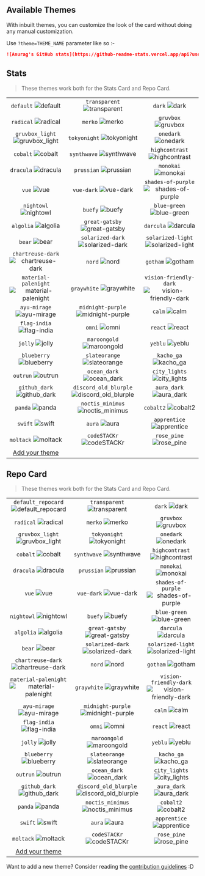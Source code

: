 ## Available Themes

<!-- DO NOT EDIT THIS FILE DIRECTLY -->

With inbuilt themes, you can customize the look of the card without doing any manual customization.

Use `?theme=THEME_NAME` parameter like so :-

```md
![Anurag's GitHub stats](https://github-readme-stats.vercel.app/api?username=claudiovolnei&theme=dark&show_icons=true)
```

## Stats

> These themes work both for the Stats Card and Repo Card.

| | | |
| :--: | :--: | :--: |
| `default` ![default][default] | `transparent` ![transparent][transparent] | `dark` ![dark][dark] |
| `radical` ![radical][radical] | `merko` ![merko][merko] | `gruvbox` ![gruvbox][gruvbox] |
| `gruvbox_light` ![gruvbox_light][gruvbox_light] | `tokyonight` ![tokyonight][tokyonight] | `onedark` ![onedark][onedark] |
| `cobalt` ![cobalt][cobalt] | `synthwave` ![synthwave][synthwave] | `highcontrast` ![highcontrast][highcontrast] |
| `dracula` ![dracula][dracula] | `prussian` ![prussian][prussian] | `monokai` ![monokai][monokai] |
| `vue` ![vue][vue] | `vue-dark` ![vue-dark][vue-dark] | `shades-of-purple` ![shades-of-purple][shades-of-purple] |
| `nightowl` ![nightowl][nightowl] | `buefy` ![buefy][buefy] | `blue-green` ![blue-green][blue-green] |
| `algolia` ![algolia][algolia] | `great-gatsby` ![great-gatsby][great-gatsby] | `darcula` ![darcula][darcula] |
| `bear` ![bear][bear] | `solarized-dark` ![solarized-dark][solarized-dark] | `solarized-light` ![solarized-light][solarized-light] |
| `chartreuse-dark` ![chartreuse-dark][chartreuse-dark] | `nord` ![nord][nord] | `gotham` ![gotham][gotham] |
| `material-palenight` ![material-palenight][material-palenight] | `graywhite` ![graywhite][graywhite] | `vision-friendly-dark` ![vision-friendly-dark][vision-friendly-dark] |
| `ayu-mirage` ![ayu-mirage][ayu-mirage] | `midnight-purple` ![midnight-purple][midnight-purple] | `calm` ![calm][calm] |
| `flag-india` ![flag-india][flag-india] | `omni` ![omni][omni] | `react` ![react][react] |
| `jolly` ![jolly][jolly] | `maroongold` ![maroongold][maroongold] | `yeblu` ![yeblu][yeblu] |
| `blueberry` ![blueberry][blueberry] | `slateorange` ![slateorange][slateorange] | `kacho_ga` ![kacho_ga][kacho_ga] |
| `outrun` ![outrun][outrun] | `ocean_dark` ![ocean_dark][ocean_dark] | `city_lights` ![city_lights][city_lights] |
| `github_dark` ![github_dark][github_dark] | `discord_old_blurple` ![discord_old_blurple][discord_old_blurple] | `aura_dark` ![aura_dark][aura_dark] |
| `panda` ![panda][panda] | `noctis_minimus` ![noctis_minimus][noctis_minimus] | `cobalt2` ![cobalt2][cobalt2] |
| `swift` ![swift][swift] | `aura` ![aura][aura] | `apprentice` ![apprentice][apprentice] |
| `moltack` ![moltack][moltack] | `codeSTACKr` ![codeSTACKr][codeSTACKr] | `rose_pine` ![rose_pine][rose_pine] |
| [Add your theme][add-theme] | | |

## Repo Card

> These themes work both for the Stats Card and Repo Card.

| | | |
| :--: | :--: | :--: |
| `default_repocard` ![default_repocard][default_repocard_repo] | `transparent` ![transparent][transparent_repo] | `dark` ![dark][dark_repo] |
| `radical` ![radical][radical_repo] | `merko` ![merko][merko_repo] | `gruvbox` ![gruvbox][gruvbox_repo] |
| `gruvbox_light` ![gruvbox_light][gruvbox_light_repo] | `tokyonight` ![tokyonight][tokyonight_repo] | `onedark` ![onedark][onedark_repo] |
| `cobalt` ![cobalt][cobalt_repo] | `synthwave` ![synthwave][synthwave_repo] | `highcontrast` ![highcontrast][highcontrast_repo] |
| `dracula` ![dracula][dracula_repo] | `prussian` ![prussian][prussian_repo] | `monokai` ![monokai][monokai_repo] |
| `vue` ![vue][vue_repo] | `vue-dark` ![vue-dark][vue-dark_repo] | `shades-of-purple` ![shades-of-purple][shades-of-purple_repo] |
| `nightowl` ![nightowl][nightowl_repo] | `buefy` ![buefy][buefy_repo] | `blue-green` ![blue-green][blue-green_repo] |
| `algolia` ![algolia][algolia_repo] | `great-gatsby` ![great-gatsby][great-gatsby_repo] | `darcula` ![darcula][darcula_repo] |
| `bear` ![bear][bear_repo] | `solarized-dark` ![solarized-dark][solarized-dark_repo] | `solarized-light` ![solarized-light][solarized-light_repo] |
| `chartreuse-dark` ![chartreuse-dark][chartreuse-dark_repo] | `nord` ![nord][nord_repo] | `gotham` ![gotham][gotham_repo] |
| `material-palenight` ![material-palenight][material-palenight_repo] | `graywhite` ![graywhite][graywhite_repo] | `vision-friendly-dark` ![vision-friendly-dark][vision-friendly-dark_repo] |
| `ayu-mirage` ![ayu-mirage][ayu-mirage_repo] | `midnight-purple` ![midnight-purple][midnight-purple_repo] | `calm` ![calm][calm_repo] |
| `flag-india` ![flag-india][flag-india_repo] | `omni` ![omni][omni_repo] | `react` ![react][react_repo] |
| `jolly` ![jolly][jolly_repo] | `maroongold` ![maroongold][maroongold_repo] | `yeblu` ![yeblu][yeblu_repo] |
| `blueberry` ![blueberry][blueberry_repo] | `slateorange` ![slateorange][slateorange_repo] | `kacho_ga` ![kacho_ga][kacho_ga_repo] |
| `outrun` ![outrun][outrun_repo] | `ocean_dark` ![ocean_dark][ocean_dark_repo] | `city_lights` ![city_lights][city_lights_repo] |
| `github_dark` ![github_dark][github_dark_repo] | `discord_old_blurple` ![discord_old_blurple][discord_old_blurple_repo] | `aura_dark` ![aura_dark][aura_dark_repo] |
| `panda` ![panda][panda_repo] | `noctis_minimus` ![noctis_minimus][noctis_minimus_repo] | `cobalt2` ![cobalt2][cobalt2_repo] |
| `swift` ![swift][swift_repo] | `aura` ![aura][aura_repo] | `apprentice` ![apprentice][apprentice_repo] |
| `moltack` ![moltack][moltack_repo] | `codeSTACKr` ![codeSTACKr][codeSTACKr_repo] | `rose_pine` ![rose_pine][rose_pine_repo] |
| [Add your theme][add-theme] | | |


[default]: https://github-readme-stats.vercel.app/api?username=claudiovolnei&show_icons=true&hide=contribs,prs&cache_seconds=86400&theme=default
[default_repocard]: https://github-readme-stats.vercel.app/api?username=claudiovolnei&show_icons=true&hide=contribs,prs&cache_seconds=86400&theme=default_repocard
[transparent]: https://github-readme-stats.vercel.app/api?username=claudiovolnei&show_icons=true&hide=contribs,prs&cache_seconds=86400&theme=transparent
[dark]: https://github-readme-stats.vercel.app/api?username=claudiovolnei&show_icons=true&hide=contribs,prs&cache_seconds=86400&theme=dark
[radical]: https://github-readme-stats.vercel.app/api?username=claudiovolnei&show_icons=true&hide=contribs,prs&cache_seconds=86400&theme=radical
[merko]: https://github-readme-stats.vercel.app/api?username=claudiovolnei&show_icons=true&hide=contribs,prs&cache_seconds=86400&theme=merko
[gruvbox]: https://github-readme-stats.vercel.app/api?username=claudiovolnei&show_icons=true&hide=contribs,prs&cache_seconds=86400&theme=gruvbox
[gruvbox_light]: https://github-readme-stats.vercel.app/api?username=claudiovolnei&show_icons=true&hide=contribs,prs&cache_seconds=86400&theme=gruvbox_light
[tokyonight]: https://github-readme-stats.vercel.app/api?username=claudiovolnei&show_icons=true&hide=contribs,prs&cache_seconds=86400&theme=tokyonight
[onedark]: https://github-readme-stats.vercel.app/api?username=claudiovolnei&show_icons=true&hide=contribs,prs&cache_seconds=86400&theme=onedark
[cobalt]: https://github-readme-stats.vercel.app/api?username=claudiovolnei&show_icons=true&hide=contribs,prs&cache_seconds=86400&theme=cobalt
[synthwave]: https://github-readme-stats.vercel.app/api?username=claudiovolnei&show_icons=true&hide=contribs,prs&cache_seconds=86400&theme=synthwave
[highcontrast]: https://github-readme-stats.vercel.app/api?username=claudiovolnei&show_icons=true&hide=contribs,prs&cache_seconds=86400&theme=highcontrast
[dracula]: https://github-readme-stats.vercel.app/api?username=claudiovolnei&show_icons=true&hide=contribs,prs&cache_seconds=86400&theme=dracula
[prussian]: https://github-readme-stats.vercel.app/api?username=claudiovolnei&show_icons=true&hide=contribs,prs&cache_seconds=86400&theme=prussian
[monokai]: https://github-readme-stats.vercel.app/api?username=claudiovolnei&show_icons=true&hide=contribs,prs&cache_seconds=86400&theme=monokai
[vue]: https://github-readme-stats.vercel.app/api?username=claudiovolnei&show_icons=true&hide=contribs,prs&cache_seconds=86400&theme=vue
[vue-dark]: https://github-readme-stats.vercel.app/api?username=claudiovolnei&show_icons=true&hide=contribs,prs&cache_seconds=86400&theme=vue-dark
[shades-of-purple]: https://github-readme-stats.vercel.app/api?username=claudiovolnei&show_icons=true&hide=contribs,prs&cache_seconds=86400&theme=shades-of-purple
[nightowl]: https://github-readme-stats.vercel.app/api?username=claudiovolnei&show_icons=true&hide=contribs,prs&cache_seconds=86400&theme=nightowl
[buefy]: https://github-readme-stats.vercel.app/api?username=claudiovolnei&show_icons=true&hide=contribs,prs&cache_seconds=86400&theme=buefy
[blue-green]: https://github-readme-stats.vercel.app/api?username=claudiovolnei&show_icons=true&hide=contribs,prs&cache_seconds=86400&theme=blue-green
[algolia]: https://github-readme-stats.vercel.app/api?username=claudiovolnei&show_icons=true&hide=contribs,prs&cache_seconds=86400&theme=algolia
[great-gatsby]: https://github-readme-stats.vercel.app/api?username=claudiovolnei&show_icons=true&hide=contribs,prs&cache_seconds=86400&theme=great-gatsby
[darcula]: https://github-readme-stats.vercel.app/api?username=claudiovolnei&show_icons=true&hide=contribs,prs&cache_seconds=86400&theme=darcula
[bear]: https://github-readme-stats.vercel.app/api?username=claudiovolnei&show_icons=true&hide=contribs,prs&cache_seconds=86400&theme=bear
[solarized-dark]: https://github-readme-stats.vercel.app/api?username=claudiovolnei&show_icons=true&hide=contribs,prs&cache_seconds=86400&theme=solarized-dark
[solarized-light]: https://github-readme-stats.vercel.app/api?username=claudiovolnei&show_icons=true&hide=contribs,prs&cache_seconds=86400&theme=solarized-light
[chartreuse-dark]: https://github-readme-stats.vercel.app/api?username=claudiovolnei&show_icons=true&hide=contribs,prs&cache_seconds=86400&theme=chartreuse-dark
[nord]: https://github-readme-stats.vercel.app/api?username=claudiovolnei&show_icons=true&hide=contribs,prs&cache_seconds=86400&theme=nord
[gotham]: https://github-readme-stats.vercel.app/api?username=claudiovolnei&show_icons=true&hide=contribs,prs&cache_seconds=86400&theme=gotham
[material-palenight]: https://github-readme-stats.vercel.app/api?username=claudiovolnei&show_icons=true&hide=contribs,prs&cache_seconds=86400&theme=material-palenight
[graywhite]: https://github-readme-stats.vercel.app/api?username=claudiovolnei&show_icons=true&hide=contribs,prs&cache_seconds=86400&theme=graywhite
[vision-friendly-dark]: https://github-readme-stats.vercel.app/api?username=claudiovolnei&show_icons=true&hide=contribs,prs&cache_seconds=86400&theme=vision-friendly-dark
[ayu-mirage]: https://github-readme-stats.vercel.app/api?username=claudiovolnei&show_icons=true&hide=contribs,prs&cache_seconds=86400&theme=ayu-mirage
[midnight-purple]: https://github-readme-stats.vercel.app/api?username=claudiovolnei&show_icons=true&hide=contribs,prs&cache_seconds=86400&theme=midnight-purple
[calm]: https://github-readme-stats.vercel.app/api?username=claudiovolnei&show_icons=true&hide=contribs,prs&cache_seconds=86400&theme=calm
[flag-india]: https://github-readme-stats.vercel.app/api?username=claudiovolnei&show_icons=true&hide=contribs,prs&cache_seconds=86400&theme=flag-india
[omni]: https://github-readme-stats.vercel.app/api?username=claudiovolnei&show_icons=true&hide=contribs,prs&cache_seconds=86400&theme=omni
[react]: https://github-readme-stats.vercel.app/api?username=claudiovolnei&show_icons=true&hide=contribs,prs&cache_seconds=86400&theme=react
[jolly]: https://github-readme-stats.vercel.app/api?username=claudiovolnei&show_icons=true&hide=contribs,prs&cache_seconds=86400&theme=jolly
[maroongold]: https://github-readme-stats.vercel.app/api?username=claudiovolnei&show_icons=true&hide=contribs,prs&cache_seconds=86400&theme=maroongold
[yeblu]: https://github-readme-stats.vercel.app/api?username=claudiovolnei&show_icons=true&hide=contribs,prs&cache_seconds=86400&theme=yeblu
[blueberry]: https://github-readme-stats.vercel.app/api?username=claudiovolnei&show_icons=true&hide=contribs,prs&cache_seconds=86400&theme=blueberry
[slateorange]: https://github-readme-stats.vercel.app/api?username=claudiovolnei&show_icons=true&hide=contribs,prs&cache_seconds=86400&theme=slateorange
[kacho_ga]: https://github-readme-stats.vercel.app/api?username=claudiovolnei&show_icons=true&hide=contribs,prs&cache_seconds=86400&theme=kacho_ga
[outrun]: https://github-readme-stats.vercel.app/api?username=claudiovolnei&show_icons=true&hide=contribs,prs&cache_seconds=86400&theme=outrun
[ocean_dark]: https://github-readme-stats.vercel.app/api?username=claudiovolnei&show_icons=true&hide=contribs,prs&cache_seconds=86400&theme=ocean_dark
[city_lights]: https://github-readme-stats.vercel.app/api?username=claudiovolnei&show_icons=true&hide=contribs,prs&cache_seconds=86400&theme=city_lights
[github_dark]: https://github-readme-stats.vercel.app/api?username=claudiovolnei&show_icons=true&hide=contribs,prs&cache_seconds=86400&theme=github_dark
[discord_old_blurple]: https://github-readme-stats.vercel.app/api?username=claudiovolnei&show_icons=true&hide=contribs,prs&cache_seconds=86400&theme=discord_old_blurple
[aura_dark]: https://github-readme-stats.vercel.app/api?username=claudiovolnei&show_icons=true&hide=contribs,prs&cache_seconds=86400&theme=aura_dark
[panda]: https://github-readme-stats.vercel.app/api?username=claudiovolnei&show_icons=true&hide=contribs,prs&cache_seconds=86400&theme=panda
[noctis_minimus]: https://github-readme-stats.vercel.app/api?username=claudiovolnei&show_icons=true&hide=contribs,prs&cache_seconds=86400&theme=noctis_minimus
[cobalt2]: https://github-readme-stats.vercel.app/api?username=claudiovolnei&show_icons=true&hide=contribs,prs&cache_seconds=86400&theme=cobalt2
[swift]: https://github-readme-stats.vercel.app/api?username=claudiovolnei&show_icons=true&hide=contribs,prs&cache_seconds=86400&theme=swift
[aura]: https://github-readme-stats.vercel.app/api?username=claudiovolnei&show_icons=true&hide=contribs,prs&cache_seconds=86400&theme=aura
[apprentice]: https://github-readme-stats.vercel.app/api?username=claudiovolnei&show_icons=true&hide=contribs,prs&cache_seconds=86400&theme=apprentice
[moltack]: https://github-readme-stats.vercel.app/api?username=claudiovolnei&show_icons=true&hide=contribs,prs&cache_seconds=86400&theme=moltack
[codeSTACKr]: https://github-readme-stats.vercel.app/api?username=claudiovolnei&show_icons=true&hide=contribs,prs&cache_seconds=86400&theme=codeSTACKr
[rose_pine]: https://github-readme-stats.vercel.app/api?username=claudiovolnei&show_icons=true&hide=contribs,prs&cache_seconds=86400&theme=rose_pine


[default_repo]: https://github-readme-stats.vercel.app/api/pin/?username=claudiovolnei&repo=github-readme-stats&cache_seconds=86400&theme=default
[default_repocard_repo]: https://github-readme-stats.vercel.app/api/pin/?username=claudiovolnei&repo=github-readme-stats&cache_seconds=86400&theme=default_repocard
[transparent_repo]: https://github-readme-stats.vercel.app/api/pin/?username=claudiovolnei&repo=github-readme-stats&cache_seconds=86400&theme=transparent
[dark_repo]: https://github-readme-stats.vercel.app/api/pin/?username=claudiovolnei&repo=github-readme-stats&cache_seconds=86400&theme=dark
[radical_repo]: https://github-readme-stats.vercel.app/api/pin/?username=claudiovolnei&repo=github-readme-stats&cache_seconds=86400&theme=radical
[merko_repo]: https://github-readme-stats.vercel.app/api/pin/?username=claudiovolnei&repo=github-readme-stats&cache_seconds=86400&theme=merko
[gruvbox_repo]: https://github-readme-stats.vercel.app/api/pin/?username=claudiovolnei&repo=github-readme-stats&cache_seconds=86400&theme=gruvbox
[gruvbox_light_repo]: https://github-readme-stats.vercel.app/api/pin/?username=claudiovolnei&repo=github-readme-stats&cache_seconds=86400&theme=gruvbox_light
[tokyonight_repo]: https://github-readme-stats.vercel.app/api/pin/?username=claudiovolnei&repo=github-readme-stats&cache_seconds=86400&theme=tokyonight
[onedark_repo]: https://github-readme-stats.vercel.app/api/pin/?username=claudiovolnei&repo=github-readme-stats&cache_seconds=86400&theme=onedark
[cobalt_repo]: https://github-readme-stats.vercel.app/api/pin/?username=claudiovolnei&repo=github-readme-stats&cache_seconds=86400&theme=cobalt
[synthwave_repo]: https://github-readme-stats.vercel.app/api/pin/?username=claudiovolnei&repo=github-readme-stats&cache_seconds=86400&theme=synthwave
[highcontrast_repo]: https://github-readme-stats.vercel.app/api/pin/?username=claudiovolnei&repo=github-readme-stats&cache_seconds=86400&theme=highcontrast
[dracula_repo]: https://github-readme-stats.vercel.app/api/pin/?username=claudiovolnei&repo=github-readme-stats&cache_seconds=86400&theme=dracula
[prussian_repo]: https://github-readme-stats.vercel.app/api/pin/?username=claudiovolnei&repo=github-readme-stats&cache_seconds=86400&theme=prussian
[monokai_repo]: https://github-readme-stats.vercel.app/api/pin/?username=claudiovolnei&repo=github-readme-stats&cache_seconds=86400&theme=monokai
[vue_repo]: https://github-readme-stats.vercel.app/api/pin/?username=claudiovolnei&repo=github-readme-stats&cache_seconds=86400&theme=vue
[vue-dark_repo]: https://github-readme-stats.vercel.app/api/pin/?username=claudiovolnei&repo=github-readme-stats&cache_seconds=86400&theme=vue-dark
[shades-of-purple_repo]: https://github-readme-stats.vercel.app/api/pin/?username=claudiovolnei&repo=github-readme-stats&cache_seconds=86400&theme=shades-of-purple
[nightowl_repo]: https://github-readme-stats.vercel.app/api/pin/?username=claudiovolnei&repo=github-readme-stats&cache_seconds=86400&theme=nightowl
[buefy_repo]: https://github-readme-stats.vercel.app/api/pin/?username=claudiovolnei&repo=github-readme-stats&cache_seconds=86400&theme=buefy
[blue-green_repo]: https://github-readme-stats.vercel.app/api/pin/?username=claudiovolnei&repo=github-readme-stats&cache_seconds=86400&theme=blue-green
[algolia_repo]: https://github-readme-stats.vercel.app/api/pin/?username=claudiovolnei&repo=github-readme-stats&cache_seconds=86400&theme=algolia
[great-gatsby_repo]: https://github-readme-stats.vercel.app/api/pin/?username=claudiovolnei&repo=github-readme-stats&cache_seconds=86400&theme=great-gatsby
[darcula_repo]: https://github-readme-stats.vercel.app/api/pin/?username=claudiovolnei&repo=github-readme-stats&cache_seconds=86400&theme=darcula
[bear_repo]: https://github-readme-stats.vercel.app/api/pin/?username=claudiovolnei&repo=github-readme-stats&cache_seconds=86400&theme=bear
[solarized-dark_repo]: https://github-readme-stats.vercel.app/api/pin/?username=claudiovolnei&repo=github-readme-stats&cache_seconds=86400&theme=solarized-dark
[solarized-light_repo]: https://github-readme-stats.vercel.app/api/pin/?username=claudiovolnei&repo=github-readme-stats&cache_seconds=86400&theme=solarized-light
[chartreuse-dark_repo]: https://github-readme-stats.vercel.app/api/pin/?username=claudiovolnei&repo=github-readme-stats&cache_seconds=86400&theme=chartreuse-dark
[nord_repo]: https://github-readme-stats.vercel.app/api/pin/?username=claudiovolnei&repo=github-readme-stats&cache_seconds=86400&theme=nord
[gotham_repo]: https://github-readme-stats.vercel.app/api/pin/?username=claudiovolnei&repo=github-readme-stats&cache_seconds=86400&theme=gotham
[material-palenight_repo]: https://github-readme-stats.vercel.app/api/pin/?username=claudiovolnei&repo=github-readme-stats&cache_seconds=86400&theme=material-palenight
[graywhite_repo]: https://github-readme-stats.vercel.app/api/pin/?username=claudiovolnei&repo=github-readme-stats&cache_seconds=86400&theme=graywhite
[vision-friendly-dark_repo]: https://github-readme-stats.vercel.app/api/pin/?username=claudiovolnei&repo=github-readme-stats&cache_seconds=86400&theme=vision-friendly-dark
[ayu-mirage_repo]: https://github-readme-stats.vercel.app/api/pin/?username=claudiovolnei&repo=github-readme-stats&cache_seconds=86400&theme=ayu-mirage
[midnight-purple_repo]: https://github-readme-stats.vercel.app/api/pin/?username=claudiovolnei&repo=github-readme-stats&cache_seconds=86400&theme=midnight-purple
[calm_repo]: https://github-readme-stats.vercel.app/api/pin/?username=claudiovolnei&repo=github-readme-stats&cache_seconds=86400&theme=calm
[flag-india_repo]: https://github-readme-stats.vercel.app/api/pin/?username=claudiovolnei&repo=github-readme-stats&cache_seconds=86400&theme=flag-india
[omni_repo]: https://github-readme-stats.vercel.app/api/pin/?username=claudiovolnei&repo=github-readme-stats&cache_seconds=86400&theme=omni
[react_repo]: https://github-readme-stats.vercel.app/api/pin/?username=claudiovolnei&repo=github-readme-stats&cache_seconds=86400&theme=react
[jolly_repo]: https://github-readme-stats.vercel.app/api/pin/?username=claudiovolnei&repo=github-readme-stats&cache_seconds=86400&theme=jolly
[maroongold_repo]: https://github-readme-stats.vercel.app/api/pin/?username=claudiovolnei&repo=github-readme-stats&cache_seconds=86400&theme=maroongold
[yeblu_repo]: https://github-readme-stats.vercel.app/api/pin/?username=claudiovolnei&repo=github-readme-stats&cache_seconds=86400&theme=yeblu
[blueberry_repo]: https://github-readme-stats.vercel.app/api/pin/?username=claudiovolnei&repo=github-readme-stats&cache_seconds=86400&theme=blueberry
[slateorange_repo]: https://github-readme-stats.vercel.app/api/pin/?username=claudiovolnei&repo=github-readme-stats&cache_seconds=86400&theme=slateorange
[kacho_ga_repo]: https://github-readme-stats.vercel.app/api/pin/?username=claudiovolnei&repo=github-readme-stats&cache_seconds=86400&theme=kacho_ga
[outrun_repo]: https://github-readme-stats.vercel.app/api/pin/?username=claudiovolnei&repo=github-readme-stats&cache_seconds=86400&theme=outrun
[ocean_dark_repo]: https://github-readme-stats.vercel.app/api/pin/?username=claudiovolnei&repo=github-readme-stats&cache_seconds=86400&theme=ocean_dark
[city_lights_repo]: https://github-readme-stats.vercel.app/api/pin/?username=claudiovolnei&repo=github-readme-stats&cache_seconds=86400&theme=city_lights
[github_dark_repo]: https://github-readme-stats.vercel.app/api/pin/?username=claudiovolnei&repo=github-readme-stats&cache_seconds=86400&theme=github_dark
[discord_old_blurple_repo]: https://github-readme-stats.vercel.app/api/pin/?username=claudiovolnei&repo=github-readme-stats&cache_seconds=86400&theme=discord_old_blurple
[aura_dark_repo]: https://github-readme-stats.vercel.app/api/pin/?username=claudiovolnei&repo=github-readme-stats&cache_seconds=86400&theme=aura_dark
[panda_repo]: https://github-readme-stats.vercel.app/api/pin/?username=claudiovolnei&repo=github-readme-stats&cache_seconds=86400&theme=panda
[noctis_minimus_repo]: https://github-readme-stats.vercel.app/api/pin/?username=claudiovolnei&repo=github-readme-stats&cache_seconds=86400&theme=noctis_minimus
[cobalt2_repo]: https://github-readme-stats.vercel.app/api/pin/?username=claudiovolnei&repo=github-readme-stats&cache_seconds=86400&theme=cobalt2
[swift_repo]: https://github-readme-stats.vercel.app/api/pin/?username=claudiovolnei&repo=github-readme-stats&cache_seconds=86400&theme=swift
[aura_repo]: https://github-readme-stats.vercel.app/api/pin/?username=claudiovolnei&repo=github-readme-stats&cache_seconds=86400&theme=aura
[apprentice_repo]: https://github-readme-stats.vercel.app/api/pin/?username=claudiovolnei&repo=github-readme-stats&cache_seconds=86400&theme=apprentice
[moltack_repo]: https://github-readme-stats.vercel.app/api/pin/?username=claudiovolnei&repo=github-readme-stats&cache_seconds=86400&theme=moltack
[codeSTACKr_repo]: https://github-readme-stats.vercel.app/api/pin/?username=claudiovolnei&repo=github-readme-stats&cache_seconds=86400&theme=codeSTACKr
[rose_pine_repo]: https://github-readme-stats.vercel.app/api/pin/?username=claudiovolnei&repo=github-readme-stats&cache_seconds=86400&theme=rose_pine


[add-theme]: https://github.com/claudiovolnei/github-readme-stats/edit/master/themes/index.js

Want to add a new theme? Consider reading the [contribution guidelines](../CONTRIBUTING.md#themes-contribution) :D
